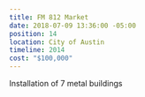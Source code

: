 ```yaml
---
title: FM 812 Market
date: 2018-07-09 13:36:00 -05:00
position: 14
location: City of Austin
timeline: 2014
cost: "$100,000"
---
```


Installation of 7 metal buildings